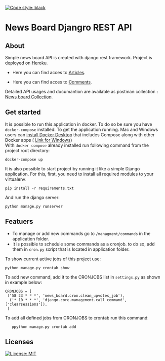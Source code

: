 [![Code style: black](https://img.shields.io/badge/code%20style-black-000000.svg)](https://github.com/psf/black)

# News Board Djangro REST API

## About
Simple news board API is created with django rest framework. Project is deployed on [Heroku](http://news-blog-django-yefrem.herokuapp.com/).

   * Here you can find acces to [Articles](http://news-blog-django-yefrem.herokuapp.com/api/articles).
   
   * Here you can find acces to [Comments](http://news-blog-django-yefrem.herokuapp.com/api/comments).
   
 Detailed  API usages and documantion are available as postman collection  : [News board Collection](https://www.getpostman.com/collections/70aa9c511b554c325246).
## Get started
 It is possible to run this application in docker. To do so be sure you have `docker-compose` installed.
 To get the application running. Mac and Windows users can [install Docker Desktop](https://docs.docker.com/docker-for-mac/install/) that includes Compose along with other Docker apps ( [Link for Windows](https://docs.docker.com/docker-for-windows/install/))
 <br>With `docker compose` already installed run following command from the project root directory:<br/>
                             
  ```
  docker-compose up
  ```

 It is also possible to start project by running it like a simple Django application. For this, first, you need to install all required modules to  your virtualenv:
 ```
 pip install -r requirements.txt
 ```
 And run the django server:
 ```
 python manage.py runserver
 ```
 
 
 ## Featuers
  * To manage or add new commands go to `/managment/commands` in the application folder.
  * It is possible to schedule some commands as a cronjob. to do so, add them in `cron.py` script that is located in application folder.
  
  To show current active jobs of this project use:

   ```
   python manage.py crontab show
   ```
   To add new command, add it to the CRONJOBS list in `settings.py` as shown in example below:
   ```
   CRONJOBS = [
    ('58 23 * * *', 'news_board.cron.clean_upvotes_job'),
     ('* 10 * * *', 'django.core.management.call_command', ['clearsessions']),
    ]
   ```
   To add all defined jobs from CRONJOBS to crontab run this command:
   ```
      ppython manage.py crontab add
   ```
   
   
 ## Licenses
  [![License: MIT](https://img.shields.io/badge/License-MIT-yellow.svg)](https://opensource.org/licenses/MIT)


  
